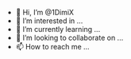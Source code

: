 - 👋 Hi, I’m @1DimiX
- 👀 I’m interested in ...
- 🌱 I’m currently learning ...
- 💞️ I’m looking to collaborate on ...
- 📫 How to reach me ...

<!---
1DimiX/1DimiX is a ✨ special ✨ repository because its `README.md` (this file) appears on your GitHub profile.
You can click the Preview link to take a look at your changes.
--->
